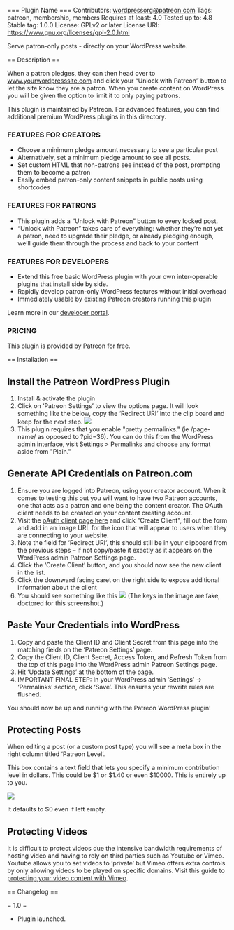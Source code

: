 === Plugin Name ===
Contributors: wordpressorg@patreon.com
Tags: patreon, membership, members
Requires at least: 4.0
Tested up to: 4.8
Stable tag: 1.0.0
License: GPLv2 or later
License URI: https://www.gnu.org/licenses/gpl-2.0.html

Serve patron-only posts - directly on your WordPress website.

== Description ==

When a patron pledges, they can then head over to www.yourwordpresssite.com and click your “Unlock with Patreon” button to let the site know they are a patron. When you create content on WordPress you will be given the option to limit it to only paying patrons.

This plugin is maintained by Patreon. For advanced features, you can find additional premium WordPress plugins in this directory.

### FEATURES FOR CREATORS

- Choose a minimum pledge amount necessary to see a particular post
- Alternatively, set a minimum pledge amount to see all posts.
- Set custom HTML that non-patrons see instead of the post, prompting them to become a patron
- Easily embed patron-only content snippets in public posts using shortcodes

### FEATURES FOR PATRONS

- This plugin adds a “Unlock with Patreon” button to every locked post.
- “Unlock with Patreon” takes care of everything: whether they’re not yet a patron, need to upgrade their pledge, or already pledging enough, we’ll guide them through the process and back to your content

### FEATURES FOR DEVELOPERS

- Extend this free basic WordPress plugin with your own inter-operable plugins that install side by side.
- Rapidly develop patron-only WordPress features without initial overhead
- Immediately usable by existing Patreon creators running this plugin

Learn more in our [developer portal](https://www.patreon.com/portal).

### PRICING

This plugin is provided by Patreon for free.

== Installation ==

## Install the Patreon WordPress Plugin

1. Install & activate the plugin
2. Click on ‘Patreon Settings’ to view the options page. It will look something like the below, copy the ‘Redirect URI‘ into the clip board and keep for the next step.
![](https://c5.patreon.com/external/platform/wordpress-client.png)
3. This plugin requires that you enable "pretty permalinks." (ie /page-name/ as opposed to ?pid=36). You can do this from the WordPress admin interface, visit Settings > Permalinks and choose any format aside from "Plain."

## Generate API Credentials on Patreon.com

1. Ensure you are logged into Patreon, using your creator account. When it comes to testing this out you will want to have two Patreon accounts, one that acts as a patron and one being the content creator. The OAuth client needs to be created on your content creating account.
2. Visit the [oAuth client page here](https://www.patreon.com/portal/registration/register-clients) and click "Create Client", fill out the form and add in an image URL for the icon that will appear to users when they are connecting to your website.
3. Note the field for ‘Redirect URI‘, this should still be in your clipboard from the previous steps – if not copy/paste it exactly as it appears on the WordPress admin Patreon Settings page.
4. Click the ‘Create Client’ button, and you should now see the new client in the list.
5. Click the downward facing caret on the right side to expose additional information about the client
6. You should see something like this
![](https://c5.patreon.com/external/platform/wordpress-install-ss5.png)
(The keys in the image are fake, doctored for this screenshot.)

## Paste Your Credentials into WordPress

1. Copy and paste the Client ID and Client Secret from this page into the matching fields on the ‘Patreon Settings’ page.
2. Copy the Client ID, Client Secret, Access Token, and Refresh Token from the top of this page into the WordPress admin Patreon Settings page.
3. Hit ‘Update Settings’ at the bottom of the page.
4. IMPORTANT FINAL STEP: In your WordPress admin ‘Settings’ -> ‘Permalinks’ section, click ‘Save’. This ensures your rewrite rules are flushed.

You should now be up and running with the Patreon WordPress plugin!

## Protecting Posts

When editing a post (or a custom post type) you will see a meta box in the right column titled ‘Patreon Level’.

This box contains a text field that lets you specify a minimum contribution level in dollars. This could be $1 or $1.40 or even $10000. This is entirely up to you.

![](https://c5.patreon.com/external/platform/wordpress_protecting_posts_pages.png)

It defaults to $0 even if left empty.

## Protecting Videos

It is difficult to protect videos due the intensive bandwidth requirements of hosting video  and having to rely on third parties such as Youtube or Vimeo. Youtube allows you to set videos to ‘private’ but Vimeo offers extra controls by only allowing videos to be played on specific domains. Visit this guide to [protecting your video content with Vimeo](https://help.vimeo.com/hc/en-us/articles/224817847-Privacy-settings-overview).


== Changelog ==

= 1.0 =
* Plugin launched.
